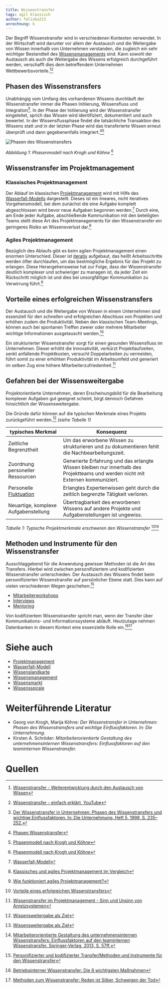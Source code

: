 ```yaml
---
title: Wissenstransfer
tags: agil klassisch
author: felixba213 
anrechnung: k
---
```





Der Begriff Wissenstransfer wird in verschiedenen Kontexten verwendet. In der Wirtschaft wird darunter 
vor allem der Austausch und die Weitergabe von Wissen innerhalb von Unternehmen verstanden, die zugleich ein sehr wichtiger Bestandteil 
des [Wissensmanagements](Wissensmanagament.md) sind. Kann sowohl der Austausch als auch die Weitergabe des Wissens erfolgreich durchgeführt werden, 
verschafft dies dem betreffendem Unternehmen Wettbewerbsvorteile.[^1][^2]


## Phasen des Wissenstransfers

Unabhängig vom Umfang des vorhandenen Wissens durchläuft der Wissenstransfer immer die Phasen Initiierung, Wissensfluss und Integration[^3]. In der Phase der Initiierung 
wird der Wissenstransfer eingeleitet, sprich das Wissen wird identifiziert, dokumentiert und auch bewertet. In der Wissensflussphase findet die tatsächliche Transaktion 
des Wissens statt und in der letzten Phase wird das transferierte Wissen erneut überprüft und dann gegebenenfalls integriert.[^4][^5]

![Phasen des Wissenstransfers](Wissenstransfer/Phasen_des_Wissenstransfers_nach_Krogh_und_Köhne.png)

*Abbildung 1: Phasenmodell nach Krogh und Köhne* [^5]


## Wissenstransfer im Projektmanagement

### Klassisches Projektmanagement

Der Ablauf im klassischen [Projektmanagement](Projektmanagement.md) wird mit Hilfe des [Wasserfall-Modells](Wasserfall_Modell.md) dargestellt. Dieses ist ein lineares, nicht 
iteratives Vorgehensmodell, bei dem zunächst die eine Aufgabe komplett abgeschlossen wird bevor neue Aufgaben begonnen werden.[^6] Durch eine, am Ende jeder Aufgabe, 
abschließende Kommunikation mit den beteiligten Teams stellt diese Art des Projektmanagements für den Wissenstransfer ein geringeres Risiko an 
Wissensverlust dar.[^7]

### Agiles Projektmanagement

Bezüglich des Ablaufs gibt es beim agilen Projektmanagement einen enormen Unterschied. Dieser ist [iterativ](https://de.wikipedia.org/wiki/Iterativ) 
aufgebaut, das heißt Arbeitsschritte werden öfter durchlaufen, um das bestmögliche Ergebnis für das Projekt zu erlangen. Diese Herangehensweise hat zur Folge, 
dass der Wissenstransfer deutlich komplexer und schwieriger zu managen ist, da jeder Zeit ein Rückschritt möglich ist und dies bei unsorgfältiger 
Kommunikation zu Verwirrung führt.[^8]


## Vorteile eines erfolgreichen Wissenstransfers

Der Austausch und die Weitergabe von Wissen in einem Unternehmen sind essenziell für den schnellen und erfolgreichen Abschluss von Projekten und 
erhöhen zudem die Produktivität. Neben den klassischen Team-Meetings, können auch bei spontanen Treffen zweier oder mehrere Mitarbeiter wichtige Informationen 
ausgetauscht werden.[^9] 

Ein strukturierter Wissenstransfer sorgt für einen gesunden Wissensfluss im Unternehmen. Dieser erhöht die Innovativität, verkürzt Projektlaufzeiten, 
senkt anfallende Projektkosten, versucht Doppelarbeiten zu vermeiden, führt somit zu einer erhöhten Produktivität im Arbeitsumfeld und generiert 
im selben Zug eine höhere Mitarbeiterzufriedenheit.[^10]  


## Gefahren bei der Wissensweitergabe

Projektorientierte Unternehmen, deren Erscheinungsbild für die Bearbeitung komplexer Aufgaben gut geeignet scheint, birgt dennoch Gefahren
hinsichtlich der Wissensweitergabe. 

Die Gründe dafür können auf die typischen Merkmale eines Projekts zurückgeführt werden.[^11] *(siehe Tabelle 1)*

| typisches Merkmal                   | Konsequenz                                                                                                                     | 
| ------------------------------------| -------------------------------------------------------------------------------------------------------------------------------| 
| Zeitliche Begrenztheit              | Um das erworbene Wissen zu strukturieren und zu dokumentieren fehlt die Nachbearbeitungszeit.                                  |
| Zuordnung personeller Ressourcen    | Generierte Erfahrung und das erlangte Wissen bleiben nur innerhalb des Projektteams und werden nicht mit Externen kommuniziert.|
| Personelle [Fluktuation](https://de.wikipedia.org/wiki/Fluktuation)| Erlangtes Expertenwissen geht durch die zeitlich begrenzte Tätigkeit verloren.                  |
| Neuartige, komplexe Aufgabenstellung| Übertragbarkeit des erworbenen Wissens auf andere Projekte und Aufgabenstellungen ist ungewiss.                                |

*Tabelle 1: Typische Projektmerkmale erschweren den Wissenstransfer* [^11][^12]


## Methoden und Instrumente für den Wissenstransfer

Ausschlaggebend für die Anwendung gewisser Methoden ist die Art des Transfers. Hierbei wird zwischen personifiziertem und kodifizierten 
Wissenstransfer unterschieden. Der Austausch des Wissens findet beim personifizierten Wissenstransfer auf persönlicher Ebene statt. Dies kann auf vielen 
verschiedenen Wegen geschehen:[^13]

* [Mitarbeiterworkshops](https://de.wikipedia.org/wiki/Workshop)
* [Interviews](https://de.wikipedia.org/wiki/Interview)
* [Mentoring](https://de.wikipedia.org/wiki/Mentoring)

Von kodifiziertem Wissenstransfer spricht man, wenn der Transfer über Kommunikations- und Informationssysteme abläuft. Heutzutage nehmen Datenbanken
in diesem Kontext eine essenzielle Rolle ein.[^14][^15]


# Siehe auch

* [Projektmanagement](Projektmanagement.md)
* [Wasserfall-Modell](Wasserfall_Modell.md)
* [Wissenslandkarte](Wissenslandkarte.md)
* [Wissensmanagement](Wissensmanagament.md)
* [Wissensmarkt](Wissensmarkt.md)
* [Wissensspirale](Wissensspirale.md)



# Weiterführende Literatur

* Georg von Krogh, Marija Köhne: *Der Wissenstransfer in Unternehmen: Phasen des Wissenstransfers und wichtige Einflussfaktoren. In: Die Unternehmung.*
* Kirsten A. Schröder: *Mitarbeiterorientierte Gestaltung des unternehmensinternen Wissenstransfers: Einflussfaktoren auf den teaminternen Wissenstransfer.*

# Quellen

[^1]: [Wissenstransfer - Weiterentwicklung durch den Austausch von Wissen](https://www.sage.com/de-de/blog/lexikon/wissenstransfer/)
[^2]: [Wissenstransfer - einfach erklärt, YouTube](https://www.youtube.com/watch?v=wlNf-T9LqV0)
[^3]: [Der Wissenstransfer in Unternehmen: Phasen des Wissenstransfers und wichtige Einflussfaktoren. In: Die Unternehmung. Heft 5, 1998, S. 235–252.](https://www.jstor.org/stable/pdf/24183239.pdf?refreqid=excelsior%3A77fd38f51da5a53c7a9dc15276f819f1)
[^4]: [Phasen Wissenstransfer](https://de.wikipedia.org/wiki/Wissenstransfer)
[^5]: [Phasenmodell nach Krogh und Köhne](https://www.jstor.org/stable/pdf/24183239.pdf?refreqid=excelsior%3A77fd38f51da5a53c7a9dc15276f819f1)
[^6]: [Wasserfall-Modell](https://de.wikipedia.org/wiki/Wasserfallmodell)
[^7]: [Klassisches und agiles Projektmanagement im Vergleich](https://dl.gi.de/bitstream/handle/20.500.12116/3061/47.pdf?sequence=1&isAllowed=y)
[^8]: [Wie funktioniert agiles Projektmanagement?](https://www.cobra.de/wie-funktioniert-agiles-projektmanagement/?utm_source=google&utm_medium=cpc&utm_campaign=crm_software_testversion&pk_campaign=crm_software_testversion&msclkid=faba32df3ce5149e407c53526e2c943f)
[^9]: [Vorteile eines erfolgreichen Wissenstransfers](https://www.sage.com/de-de/blog/lexikon/wissenstransfer/)
[^10]: [Wissenstransfer im Projektmanagement - Sinn und Unsinn von Anreizsystemen](https://www.projektmagazin.de/artikel/wissenstransfer-im-projektmanagement-sinn-und-unsinn-von-anreizsystemen_6939)
[^11]: [Wissensweitergabe als Ziel](https://www.projektmagazin.de/artikel/wissenstransfer-im-projektmanagement-sinn-und-unsinn-von-anreizsystemen_6939)
[^12]: [Mitarbeiterorientierte Gestaltung des unternehmensinternen Wissenstransfers: Einflussfaktoren auf den teaminternen Wissenstransfer. Springer-Verlag, 2013, S. 57ff.](https://link.springer.com/chapter/10.1007/978-3-322-81576-7_3)
[^13]: [Personifizierter und kodifizierter Transfer/Methoden und Instrumente für den Wissenstransfer](https://www.sage.com/de-de/blog/lexikon/wissenstransfer/)
[^14]: [Betriebsinterner Wissenstransfer: Die 8 wichtigsten Maßnahmen](https://www.lecturio.de/magazin/wissenstransfer/#:~:text=Wissenstransfer%20%C3%BCber%20Mitarbeiter%201%20Altersgemischte%20Teams.%20Altersgemischte%20Teams,4%20Moderierte%20%C3%9Cbergabegespr%C3%A4che.%20...%205%20Lessons%20Learned.%20)
[^15]: [Methoden zum Wissenstransfer: Reden ist Silber, Schweigen der Tod](https://www.lecturio.de/magazin/methoden-zum-wissenstransfer/)
